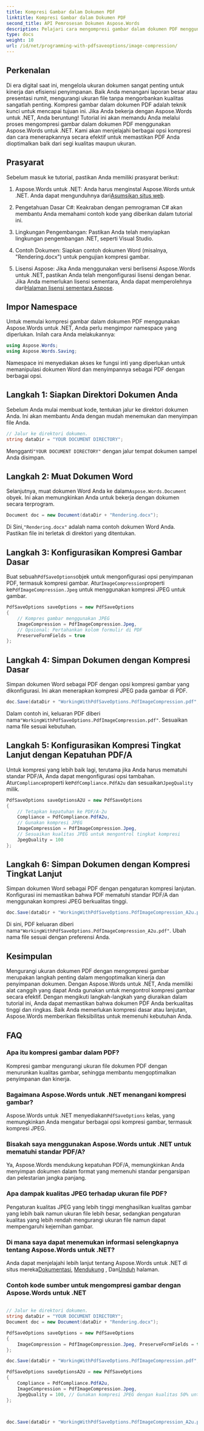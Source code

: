 ```yaml
---
title: Kompresi Gambar dalam Dokumen PDF
linktitle: Kompresi Gambar dalam Dokumen PDF
second_title: API Pemrosesan Dokumen Aspose.Words
description: Pelajari cara mengompresi gambar dalam dokumen PDF menggunakan Aspose.Words untuk .NET. Ikuti panduan ini untuk mengoptimalkan ukuran dan kualitas file.
type: docs
weight: 10
url: /id/net/programming-with-pdfsaveoptions/image-compression/
---
```

## Perkenalan

Di era digital saat ini, mengelola ukuran dokumen sangat penting untuk kinerja dan efisiensi penyimpanan. Baik Anda menangani laporan besar atau presentasi rumit, mengurangi ukuran file tanpa mengorbankan kualitas sangatlah penting. Kompresi gambar dalam dokumen PDF adalah teknik kunci untuk mencapai tujuan ini. Jika Anda bekerja dengan Aspose.Words untuk .NET, Anda beruntung! Tutorial ini akan memandu Anda melalui proses mengompresi gambar dalam dokumen PDF menggunakan Aspose.Words untuk .NET. Kami akan menjelajahi berbagai opsi kompresi dan cara menerapkannya secara efektif untuk memastikan PDF Anda dioptimalkan baik dari segi kualitas maupun ukuran.

## Prasyarat

Sebelum masuk ke tutorial, pastikan Anda memiliki prasyarat berikut:

1.  Aspose.Words untuk .NET: Anda harus menginstal Aspose.Words untuk .NET. Anda dapat mengunduhnya dari[Asumsikan situs web](https://releases.aspose.com/words/net/).

2. Pengetahuan Dasar C#: Keakraban dengan pemrograman C# akan membantu Anda memahami contoh kode yang diberikan dalam tutorial ini.

3. Lingkungan Pengembangan: Pastikan Anda telah menyiapkan lingkungan pengembangan .NET, seperti Visual Studio.

4. Contoh Dokumen: Siapkan contoh dokumen Word (misalnya, "Rendering.docx") untuk pengujian kompresi gambar.

5. Lisensi Aspose: Jika Anda menggunakan versi berlisensi Aspose.Words untuk .NET, pastikan Anda telah mengonfigurasi lisensi dengan benar. Jika Anda memerlukan lisensi sementara, Anda dapat memperolehnya dari[Halaman lisensi sementara Aspose](https://purchase.aspose.com/temporary-license/).

## Impor Namespace

Untuk memulai kompresi gambar dalam dokumen PDF menggunakan Aspose.Words untuk .NET, Anda perlu mengimpor namespace yang diperlukan. Inilah cara Anda melakukannya:

```csharp
using Aspose.Words;
using Aspose.Words.Saving;
```

Namespace ini menyediakan akses ke fungsi inti yang diperlukan untuk memanipulasi dokumen Word dan menyimpannya sebagai PDF dengan berbagai opsi.

## Langkah 1: Siapkan Direktori Dokumen Anda

Sebelum Anda mulai membuat kode, tentukan jalur ke direktori dokumen Anda. Ini akan membantu Anda dengan mudah menemukan dan menyimpan file Anda.

```csharp
// Jalur ke direktori dokumen.
string dataDir = "YOUR DOCUMENT DIRECTORY";
```

 Mengganti`"YOUR DOCUMENT DIRECTORY"` dengan jalur tempat dokumen sampel Anda disimpan.

## Langkah 2: Muat Dokumen Word

 Selanjutnya, muat dokumen Word Anda ke dalam`Aspose.Words.Document` obyek. Ini akan memungkinkan Anda untuk bekerja dengan dokumen secara terprogram.

```csharp
Document doc = new Document(dataDir + "Rendering.docx");
```

 Di Sini,`"Rendering.docx"` adalah nama contoh dokumen Word Anda. Pastikan file ini terletak di direktori yang ditentukan.

## Langkah 3: Konfigurasikan Kompresi Gambar Dasar

 Buat sebuah`PdfSaveOptions`objek untuk mengonfigurasi opsi penyimpanan PDF, termasuk kompresi gambar. Atur`ImageCompression`properti ke`PdfImageCompression.Jpeg` untuk menggunakan kompresi JPEG untuk gambar.

```csharp
PdfSaveOptions saveOptions = new PdfSaveOptions
{
	// Kompres gambar menggunakan JPEG
    ImageCompression = PdfImageCompression.Jpeg,
	// Opsional: Pertahankan kolom formulir di PDF
    PreserveFormFields = true
};
```

## Langkah 4: Simpan Dokumen dengan Kompresi Dasar

Simpan dokumen Word sebagai PDF dengan opsi kompresi gambar yang dikonfigurasi. Ini akan menerapkan kompresi JPEG pada gambar di PDF.

```csharp
doc.Save(dataDir + "WorkingWithPdfSaveOptions.PdfImageCompression.pdf", saveOptions);
```

 Dalam contoh ini, keluaran PDF diberi nama`"WorkingWithPdfSaveOptions.PdfImageCompression.pdf"`. Sesuaikan nama file sesuai kebutuhan.

## Langkah 5: Konfigurasikan Kompresi Tingkat Lanjut dengan Kepatuhan PDF/A

 Untuk kompresi yang lebih baik lagi, terutama jika Anda harus mematuhi standar PDF/A, Anda dapat mengonfigurasi opsi tambahan. Atur`Compliance`properti ke`PdfCompliance.PdfA2u` dan sesuaikan`JpegQuality` milik.

```csharp
PdfSaveOptions saveOptionsA2U = new PdfSaveOptions
{
	// Tetapkan kepatuhan ke PDF/A-2u
    Compliance = PdfCompliance.PdfA2u,
	// Gunakan kompresi JPEG
    ImageCompression = PdfImageCompression.Jpeg,
	// Sesuaikan kualitas JPEG untuk mengontrol tingkat kompresi
    JpegQuality = 100 
};
```

## Langkah 6: Simpan Dokumen dengan Kompresi Tingkat Lanjut

Simpan dokumen Word sebagai PDF dengan pengaturan kompresi lanjutan. Konfigurasi ini memastikan bahwa PDF mematuhi standar PDF/A dan menggunakan kompresi JPEG berkualitas tinggi.

```csharp
doc.Save(dataDir + "WorkingWithPdfSaveOptions.PdfImageCompression_A2u.pdf", saveOptionsA2U);
```

 Di sini, PDF keluaran diberi nama`"WorkingWithPdfSaveOptions.PdfImageCompression_A2u.pdf"`. Ubah nama file sesuai dengan preferensi Anda.

## Kesimpulan

Mengurangi ukuran dokumen PDF dengan mengompresi gambar merupakan langkah penting dalam mengoptimalkan kinerja dan penyimpanan dokumen. Dengan Aspose.Words untuk .NET, Anda memiliki alat canggih yang dapat Anda gunakan untuk mengontrol kompresi gambar secara efektif. Dengan mengikuti langkah-langkah yang diuraikan dalam tutorial ini, Anda dapat memastikan bahwa dokumen PDF Anda berkualitas tinggi dan ringkas. Baik Anda memerlukan kompresi dasar atau lanjutan, Aspose.Words memberikan fleksibilitas untuk memenuhi kebutuhan Anda.


## FAQ

### Apa itu kompresi gambar dalam PDF?
Kompresi gambar mengurangi ukuran file dokumen PDF dengan menurunkan kualitas gambar, sehingga membantu mengoptimalkan penyimpanan dan kinerja.

### Bagaimana Aspose.Words untuk .NET menangani kompresi gambar?
Aspose.Words untuk .NET menyediakan`PdfSaveOptions` kelas, yang memungkinkan Anda mengatur berbagai opsi kompresi gambar, termasuk kompresi JPEG.

### Bisakah saya menggunakan Aspose.Words untuk .NET untuk mematuhi standar PDF/A?
Ya, Aspose.Words mendukung kepatuhan PDF/A, memungkinkan Anda menyimpan dokumen dalam format yang memenuhi standar pengarsipan dan pelestarian jangka panjang.

### Apa dampak kualitas JPEG terhadap ukuran file PDF?
Pengaturan kualitas JPEG yang lebih tinggi menghasilkan kualitas gambar yang lebih baik namun ukuran file lebih besar, sedangkan pengaturan kualitas yang lebih rendah mengurangi ukuran file namun dapat mempengaruhi kejernihan gambar.

### Di mana saya dapat menemukan informasi selengkapnya tentang Aspose.Words untuk .NET?
 Anda dapat menjelajahi lebih lanjut tentang Aspose.Words untuk .NET di situs mereka[Dokumentasi](https://reference.aspose.com/words/net/), [Mendukung](https://forum.aspose.com/c/words/8) , Dan[Unduh](https://releases.aspose.com/words/net/) halaman.

### Contoh kode sumber untuk mengompresi gambar dengan Aspose.Words untuk .NET

```csharp

// Jalur ke direktori dokumen.
string dataDir = "YOUR DOCUMENT DIRECTORY";
Document doc = new Document(dataDir + "Rendering.docx");

PdfSaveOptions saveOptions = new PdfSaveOptions
{
	ImageCompression = PdfImageCompression.Jpeg, PreserveFormFields = true
};

doc.Save(dataDir + "WorkingWithPdfSaveOptions.PdfImageCompression.pdf", saveOptions);

PdfSaveOptions saveOptionsA2U = new PdfSaveOptions
{
	Compliance = PdfCompliance.PdfA2u,
	ImageCompression = PdfImageCompression.Jpeg,
	JpegQuality = 100, // Gunakan kompresi JPEG dengan kualitas 50% untuk mengurangi ukuran file.
};



doc.Save(dataDir + "WorkingWithPdfSaveOptions.PdfImageCompression_A2u.pdf", saveOptionsA2U);
	
```